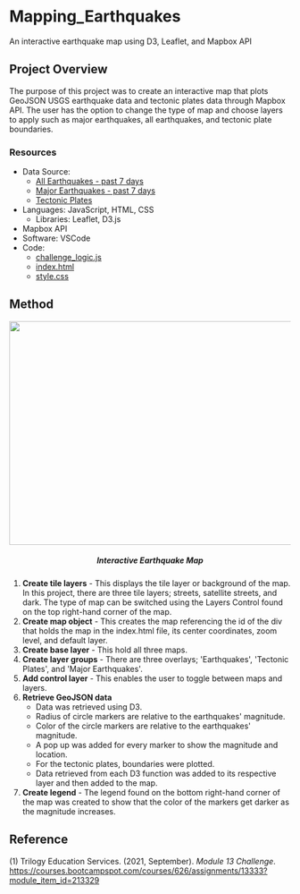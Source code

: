# Mapping_Earthquakes
An interactive earthquake map using D3, Leaflet, and Mapbox API

## Project Overview
The purpose of this project was to create an interactive map that plots GeoJSON USGS earthquake data and tectonic plates data through Mapbox API. The user has the option to change the type of map and choose layers to apply such as major earthquakes, all earthquakes, and tectonic plate boundaries. 

### Resources
- Data Source: 
    - [All Earthquakes - past 7 days](https://earthquake.usgs.gov/earthquakes/feed/v1.0/summary/all_week.geojson)
    - [Major Earthquakes - past 7 days](https://earthquake.usgs.gov/earthquakes/feed/v1.0/summary/4.5_week.geojson)
    - [Tectonic Plates](https://raw.githubusercontent.com/fraxen/tectonicplates/master/GeoJSON/PB2002_boundaries.json)
- Languages: JavaScript, HTML, CSS
    - Libraries: Leaflet, D3.js
- Mapbox API
- Software: VSCode
- Code:
    - [challenge_logic.js](https://github.com/samanthajpv/Mapping_Earthquakes/blob/e16e4c0ce0186f3a4935c60ba6ca472bbeb7ee06/Earthquake_Challenge/static/js/challenge_logic.js)
    - [index.html](https://github.com/samanthajpv/Mapping_Earthquakes/blob/e16e4c0ce0186f3a4935c60ba6ca472bbeb7ee06/Earthquake_Challenge/index.html)
    - [style.css](https://github.com/samanthajpv/Mapping_Earthquakes/blob/e16e4c0ce0186f3a4935c60ba6ca472bbeb7ee06/Earthquake_Challenge/static/css/style.css)

## Method

<p align="middle">
    <img src="https://github.com/samanthajpv/Mapping_Earthquakes/blob/69d4d8061217cb52f42e55b07fe35f6eb00905a1/Earthquake_Challenge/static/additional/interactive_map.gif" width="700" height="400"/>
    <h5 align="center">Interactive Earthquake Map</h5>
</p>

1. **Create tile layers** - This displays the tile layer or background of the map. In this project, there are three tile layers; streets, satellite streets, and dark. The type of map can be switched using the Layers Control found on the top right-hand corner of the map.
2. **Create map object** - This creates the map referencing the id of the div that holds the map in the index.html file, its center coordinates, zoom level, and default layer.
3. **Create base layer** - This hold all three maps.
4. **Create layer groups** - There are three overlays; 'Earthquakes', 'Tectonic Plates', and 'Major Earthquakes'. 
5. **Add control layer** - This enables the user to toggle between maps and layers. 
6. **Retrieve GeoJSON data** 
    - Data was retrieved using D3. 
    - Radius of circle markers are relative to the earthquakes' magnitude.
    - Color of the circle markers are relative to the earthquakes' magnitude.
    - A pop up was added for every marker to show the magnitude and location.
    - For the tectonic plates, boundaries were plotted.
    - Data retrieved from each D3 function was added to its respective layer and then added to the map.
7. **Create legend** - The legend found on the bottom right-hand corner of the map was created to show that the color of the markers get darker as the magnitude increases.

## Reference
(1) Trilogy Education Services. (2021, September). *Module 13 Challenge*. https://courses.bootcampspot.com/courses/626/assignments/13333?module_item_id=213329
